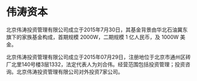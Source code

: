 # 伟涛资本

北京伟涛投资管理有限公司成立于2015年7月30日，其基金背景由华北石油冀东旗下的家族基金构成，首期规模 2000W，二期规模 1 亿人民币，及 1000W 美金。

北京伟涛投资管理有限公司成立于2015年07月29日，注册地位于北京市通州区砖厂北里140号楼3层1332，法定代表人为刘合伟。经营范围包括投资管理；投资咨询。北京伟涛投资管理有限公司对外投资7家公司。
